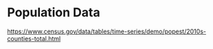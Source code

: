 # Population Data
https://www.census.gov/data/tables/time-series/demo/popest/2010s-counties-total.html
